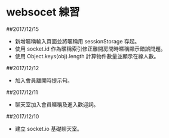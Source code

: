 # websocet 練習

##2017/12/15
+ 新增暱稱輸入頁面並將暱稱用 sessionStorage 存起。
+ 使用 socket.id 作為暱稱索引修正離開房間時暱稱顯示錯誤問題。
+ 使用 Object.keys(obj).length 計算物件數量並顯示在線人數。

##2017/12/12
+ 加入會員離開時提示句。

##2017/12/11
+ 聊天室加入會員暱稱及進入歡迎詞。

##2017/12/10
+ 建立 socket.io 基礎聊天室。
